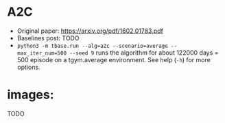 # A2C

- Original paper: <https://arxiv.org/pdf/1602.01783.pdf>
- Baselines post: TODO
- `python3 -m tbase.run --alg=a2c --scenario=average --max_iter_num=500 --seed 9` runs the algorithm for about 122000 days = 500 episode on a tgym.average environment. See help (`-h`) for more options.


# images:
TODO

